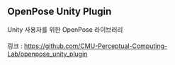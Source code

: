 ## OpenPose Unity Plugin<br/>
Unity 사용자를 위한 OpenPose 라이브러리<br/>
<br/>
링크 : https://github.com/CMU-Perceptual-Computing-Lab/openpose_unity_plugin